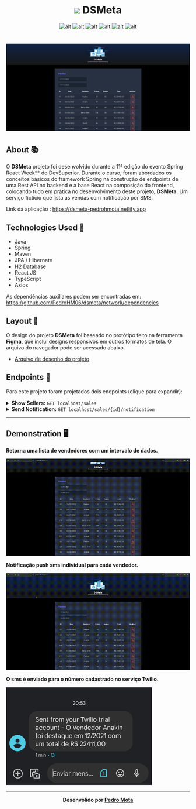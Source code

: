 <h1 align="center"><img src="./frontend/src/assets/img/banner.svg" width="50"><b> DSMeta</b></h1>

<div align="center">

![alt](https://img.shields.io/badge/java-v17-red?style=flat&logo=coffeescript)
![alt](https://img.shields.io/badge/spring-v2.7.5-green?style=flat&logo=spring)
![alt](https://img.shields.io/badge/npm-v8.19.2-red?style=flat&logo=npm)
![alt](https://img.shields.io/badge/yarn-v1.22.19-blue?style=flat&logo=yarn)
![alt](https://img.shields.io/badge/node-v16.18.1-green?style=flat&logo=nodedotjs)
![alt](https://img.shields.io/github/languages/count/lucasferreiraz/dsmeta)

</div>

<h1 align="center"><img src="./media-README/desktop.png"></h1>

## About 📚

O **DSMeta** projeto foi desenvolvido durante a 11ª edição do evento Spring React Week** do DevSuperior. Durante o curso, foram abordados os conceitos básicos do framework Spring na construção de endpoints de uma  Rest API no backend e a base React na composição do frontend, colocando tudo em prática no desenvolvimento deste projeto, **DSMeta**. Um serviço fictício que lista as vendas com notificação por SMS.

Link da aplicação : <a href="https://dsmeta-pedrohmota.netlify.app">https://dsmeta-pedrohmota.netlify.app</a>


## Technologies Used 🚀

- Java
- Spring
- Maven
- JPA / Hibernate
- H2 Database
- React JS
- TypeScript
- Axios

As dependências auxiliares podem ser encontradas em: https://github.com/PedroHM06/dsmeta/network/dependencies


## Layout 🔖

O design do projeto **DSMeta** foi baseado no protótipo feito na ferramenta **Figma**, que inclui designs responsivos em outros formatos de tela. O arquivo do navegador pode ser acessado abaixo.
- [Arquivo de desenho do projeto](https://www.figma.com/file/EN1zFtk4eY3Jgmpgi9YaMG/DSMeta1?node-id=0%3A1)


## Endpoints 🔗

Para este projeto foram projetados dois endpoints (clique para expandir): <br>

<details>

<summary><b>Show Sellers:</b> <code>GET localhost/sales</code></summary>

## Show Paginated Sellers List

Returns an object containing a paginated list of the top 20 sellers in the database if the date range is not passed as a parameter in the endpoint call.

**Method** : `GET`

**URL** : `localhost/sales`

### OR

**URL** : `localhost/sales/?minDate=yyyy-MM-dd&maxDate=yyyy-MM-dd`

## Success Response

**Code** : `200 OK`

**Content example:**

```json
{
    "content": [
        {
            "id": 37,
            "sellerName": "Padme",
            "visited": 82,
            "deals": 82,
            "amount": 22465.0,
            "date": "2022-02-27"
        },
        
        "."
        "."
        "."
        
        
        {
            "id": 26,
            "sellerName": "Kal-El",
            "visited": 21,
            "deals": 20,
            "amount": 17126.0,
            "date": "2022-04-03"
        },
        {
            "id": 25,
            "sellerName": "Anakin",
            "visited": 68,
            "deals": 43,
            "amount": 17016.0,
            "date": "2022-04-07"
        }
    ],
    "pageable": {
        "sort": {
            "sorted": false,
            "empty": true,
            "unsorted": true
        },
        "pageNumber": 0,
        "pageSize": 20,
        "offset": 0,
        "paged": true,
        "unpaged": false
    },
    "totalPages": 4,
    "totalElements": 66,
    "last": false,
    "sort": {
        "sorted": false,
        "empty": true,
        "unsorted": true
    },
    "size": 20,
    "number": 0,
    "numberOfElements": 20,
    "first": true,
    "empty": false
}
```
</details>

<details>

<summary><b>Send Notification:</b> <code>GET localhost/sales/{id}/notification</code></summary>

Send the SMS informing the seller's name, total sales value in the month and the date.

**Method** : `GET`

**URL** : `localhost/sales/{id}/notification`

**Code** : `200 OK`

**Content example:**

<h1 align="center"><img src="./media/sms.png" width="400"></h1>

</details>

---

## Demonstration 🖥️

**Retorna uma lista de vendedores com um intervalo de dados.**

![alt](/media-README/demo1.gif)

**Notificação push sms individual para cada vendedor.**

![alt](/media-README/demo2.gif)

**O sms é enviado para o número cadastrado no serviço Twilio.**

<img src="./media-README/sms2.png" width="400">

---

<p align="center" style="font-weight:bolder">
    Desenvolido por  <a href="https://github.com/PedroHM06">Pedro Mota</a>
</p>
